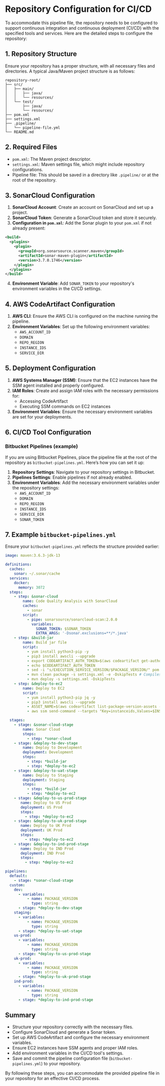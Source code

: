 # Repository Configuration for CI/CD

To accommodate this pipeline file, the repository needs to be configured to support continuous integration and continuous deployment (CI/CD) with the specified tools and services. Here are the detailed steps to configure the repository:

## 1. Repository Structure

Ensure your repository has a proper structure, with all necessary files and directories. A typical Java/Maven project structure is as follows:

```
repository-root/
├── src/
│   ├── main/
│   │   ├── java/
│   │   └── resources/
│   └── test/
│       ├── java/
│       └── resources/
├── pom.xml
├── settings.xml
├── .pipeline/
│   └── pipeline-file.yml
└── README.md
```

## 2. Required Files

- `pom.xml`: The Maven project descriptor.
- `settings.xml`: Maven settings file, which might include repository configurations.
- Pipeline file: This should be saved in a directory like `.pipeline/` or at the root of the repository.

## 3. SonarCloud Configuration

1. **SonarCloud Account**: Create an account on SonarCloud and set up a project.
2. **SonarCloud Token**: Generate a SonarCloud token and store it securely.
3. **Configuration in `pom.xml`**: Add the Sonar plugin to your `pom.xml` if not already present:

```xml
<build>
  <plugins>
    <plugin>
      <groupId>org.sonarsource.scanner.maven</groupId>
      <artifactId>sonar-maven-plugin</artifactId>
      <version>3.7.0.1746</version>
    </plugin>
  </plugins>
</build>
```

4. **Environment Variable**: Add `SONAR_TOKEN` to your repository's environment variables in the CI/CD settings.

## 4. AWS CodeArtifact Configuration

1. **AWS CLI**: Ensure the AWS CLI is configured on the machine running the pipeline.
2. **Environment Variables**: Set up the following environment variables:
   - `AWS_ACCOUNT_ID`
   - `DOMAIN`
   - `REPO_REGION`
   - `INSTANCE_IDS`
   - `SERVICE_DIR`

## 5. Deployment Configuration

1. **AWS Systems Manager (SSM)**: Ensure that the EC2 instances have the SSM agent installed and properly configured.
2. **IAM Roles**: Create and assign IAM roles with the necessary permissions for:
   - Accessing CodeArtifact
   - Executing SSM commands on EC2 instances
3. **Environment Variables**: Ensure the necessary environment variables are set for your deployments.

## 6. CI/CD Tool Configuration

### Bitbucket Pipelines (example)

If you are using Bitbucket Pipelines, place the pipeline file at the root of the repository as `bitbucket-pipelines.yml`. Here’s how you can set it up:

1. **Repository Settings**: Navigate to your repository settings in Bitbucket.
2. **Pipelines Settings**: Enable pipelines if not already enabled.
3. **Environment Variables**: Add the necessary environment variables under the repository settings:
   - `AWS_ACCOUNT_ID`
   - `DOMAIN`
   - `REPO_REGION`
   - `INSTANCE_IDS`
   - `SERVICE_DIR`
   - `SONAR_TOKEN`

## 7. Example `bitbucket-pipelines.yml`

Ensure your `bitbucket-pipelines.yml` reflects the structure provided earlier:

```yaml
image: maven:3.6.3-jdk-13

definitions:
  caches:
    sonar: ~/.sonar/cache
  services:
    docker:
      memory: 3072
  steps:
    - step: &sonar-cloud
        name: Code Quality Analysis with SonarCloud
        caches:
          - sonar
        script:
          - pipe: sonarsource/sonarcloud-scan:2.0.0
            variables:
              SONAR_TOKEN: $SONAR_TOKEN
              EXTRA_ARGS: '-Dsonar.exclusions=**/*.java'
    - step: &build-jar
        name: Build jar file
        script:
          - yum install python3-pip -y
          - pip3 install awscli --upgrade
          - export CODEARTIFACT_AUTH_TOKEN=$(aws codeartifact get-authorization-token --domain $DOMAIN --domain-owner $AWS_ACCOUNT_ID --query authorizationToken --output text)
          - echo $CODEARTIFACT_AUTH_TOKEN
          - sed -i "s/EXECUTION_SERVICE_VERSION/$PACKAGE_VERSION/" pom.xml
          - mvn clean package -s settings.xml -e -DskipTests # Compiles and packages the project
          - mvn deploy -s settings.xml -DskipTests
    - step: &deploy-to-ec2
        name: Deploy to EC2
        script:
          - yum install python3-pip jq -y
          - pip3 install awscli --upgrade
          - ASSET_NAME=$(aws codeartifact list-package-version-assets --region $REPO_REGION --domain $DOMAIN --domain-owner $AWS_ACCOUNT_ID --repository execution-service --format maven --namespace com --package executionservice --package-version $PACKAGE_VERSION | jq .assets[0].name | tr -d '"')
          - aws ssm send-command --targets "Key=instanceids,Values=$INSTANCE_IDS" --document-name "AWS-RunShellScript" --parameters "commands=aws codeartifact get-package-version-asset --region $REPO_REGION --domain $DOMAIN --domain-owner $AWS_ACCOUNT_ID --repository execution-service --format maven --namespace com --package executionservice --package-version $PACKAGE_VERSION --asset $ASSET_NAME $SERVICE_DIR/execution-service/execution-service.jar,sh $SERVICE_DIR/execution-service/executionrestart.sh"

  stages:
    - stage: &sonar-cloud-stage
        name: Sonar Cloud
        steps:
          - step: *sonar-cloud
    - stage: &deploy-to-dev-stage
        name: Deploy to Development
        deployment: Development
        steps:
          - step: *build-jar
          - step: *deploy-to-ec2
    - stage: &deploy-to-uat-stage
        name: Deploy to Staging
        deployment: Staging
        steps:
          - step: *build-jar
          - step: *deploy-to-ec2
    - stage: &deploy-to-us-prod-stage
       name: Deploy to US Prod
       deployment: US Prod
       steps:
         - step: *deploy-to-ec2
    - stage: &deploy-to-uk-prod-stage
       name: Deploy to UK Prod
       deployment: UK Prod
       steps:
         - step: *deploy-to-ec2
    - stage: &deploy-to-ind-prod-stage
       name: Deploy to IND Prod
       deployment: IND Prod
       steps:
         - step: *deploy-to-ec2

pipelines:
  default:
    - stage: *sonar-cloud-stage
  custom:
    dev:
      - variables:
          - name: PACKAGE_VERSION
            type: string
      - stage: *deploy-to-dev-stage
    staging:
      - variables:
          - name: PACKAGE_VERSION
            type: string
      - stage: *deploy-to-uat-stage
    us-prod:
      - variables:
          - name: PACKAGE_VERSION
            type: string
      - stage: *deploy-to-us-prod-stage
    uk-prod:
      - variables:
          - name: PACKAGE_VERSION
            type: string
      - stage: *deploy-to-uk-prod-stage
    ind-prod:
      - variables:
          - name: PACKAGE_VERSION
            type: string
      - stage: *deploy-to-ind-prod-stage
```

## Summary

- Structure your repository correctly with the necessary files.
- Configure SonarCloud and generate a Sonar token.
- Set up AWS CodeArtifact and configure the necessary environment variables.
- Ensure EC2 instances have SSM agents and proper IAM roles.
- Add environment variables in the CI/CD tool's settings.
- Save and commit the pipeline configuration file (`bitbucket-pipelines.yml`) to your repository.

By following these steps, you can accommodate the provided pipeline file in your repository for an effective CI/CD process.
